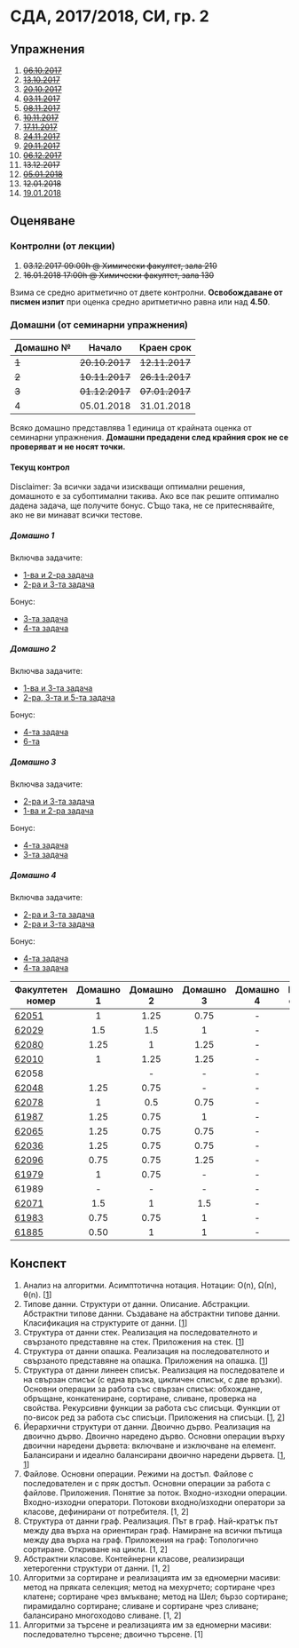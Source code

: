 # СДА, 2017/2018, СИ, гр. 2

## Упражнения

1. ~~[06.10.2017](exercises/exercise00)~~
1. ~~[13.10.2017](exercises/exercise01)~~
1. ~~[20.10.2017](exercises/exercise02)~~
1. ~~[03.11.2017](exercises/exercise04)~~
1. ~~[08.11.2017](exercises/exercise05)~~
1. ~~[10.11.2017](exercises/exercise06)~~
1. ~~[17.11.2017](exercises/exercise07)~~
1. ~~[24.11.2017](exercises/exercise08)~~
1. ~~[29.11.2017](exercises/exercise09)~~
1. ~~[06.12.2017](exercises/exercise10)~~
1. ~~13.12.2017~~
1. ~~[05.01.2018](exercises/exercise11)~~
1. ~~12.01.2018~~
1. [19.01.2018](exercises/exercise13)

## Оценяване

### Контролни (от лекции)
1. ~~03.12.2017 09:00h @ Химически факултет, зала 210~~
1. ~~16.01.2018 17:00h @ Химически факултет, зала 130~~

Взима се средно аритметично от двете контролни. **Освобождаване от писмен изпит** при оценка средно аритметично равна или над **4.50**.

### Домашни (от семинарни упражнения)
| Домашно № | Начало     | Краен срок |
|-----------|:----------:|:----------:|
| ~~1~~         | ~~20.10.2017~~ | ~~12.11.2017~~ |
| ~~2~~         | ~~10.11.2017~~ | ~~26.11.2017~~ |
| ~~3~~         | ~~01.12.2017~~ | ~~07.01.2017~~ |
| 4         | 05.01.2018 | 31.01.2018 |

Всяко домашно представлява 1 единица от крайната оценка от семинарни упражнения. **Домашни предадени след крайния срок не се проверяват и не носят точки.**

#### Текущ контрол

Disclaimer: За всички задачи изискващи оптимални решения, домашното е за субоптимални такива. Ако все пак решите оптимално дадена задача, ще получите бонус. СЪщо така, не се притеснявайте, ако не ви минават всички тестове.

##### Домашно 1

Включва задачите:
* [1-ва и 2-ра задача](exercises/exercise02#Задачи)
* [2-ра и 3-та задача](exercises/exercise04#Задачи)

Бонус:
* [3-та задача](exercises/exercise02#Задачи)
* [4-та задача](exercises/exercise04#Задачи)

##### Домашно 2
Включва задачите:
* [1-ва и 3-та задача](exercises/exercise05#Задачи)
* [2-ра, 3-та и 5-та задача](exercises/exercise06#Задачи)

Бонус:
* [4-та задача](exercises/exercise05#Задачи)
* [6-та](exercises/exercise06#Задачи)

##### Домашно 3
Включва задачите:
* [2-ра и 3-та задача](exercises/exercise09#Задачи)
* [1-ва и 2-ра задача](exercises/exercise10#Задачи)

Бонус:
* [4-та задача](exercises/exercise09#Задачи)
* [3-та задача](exercises/exercise10#Задачи)

##### Домашно 4
Включва задачите:
* [2-ра и 3-та задача](exercises/exercise11#Задачи)
* [2-ра и 3-та задача](exercises/exercise13#Задачи)

Бонус:
* [4-та задача](exercises/exercise11#Задачи)
* [4-та задача](exercises/exercise13#Задачи)


| Факултетен номер                                                                  | Домашно 1 | Домашно 2 | Домашно 3 | Домашно 4 | Крайна оценка | 
|-----------------------------------------------------------------------------------|:---------:|:---------:|:---------:|:---------:|:-------------:|
| [62051](https://github.com/bvalchev/fmi-sda)                                      | 1         | 1.25      | 0.75      | -         | 5             |
| [62029](https://github.com/valentinvarbanov/sda)                                  | 1.5       | 1.5       | 1         | -         | 6             |
| [62080](https://github.com/VictoryaG97)                                           | 1.25      | 1         | 1.25      | -         | 5.5           |
| [62010](https://drive.google.com/drive/folders/0Bzih-l7teu8UUldwSk4yNDJ3bGM)      | 1         | 1.25      | 1.25      | -         | 5.75          |
| 62058                                                                             |           | -         | -         | -         | 2             |
| [62048](https://github.com/i7odorov/si2-gr2-hw)                                   | 1.25      | 0.75      | -         | -         | 4             |
| [62078](https://github.com/simoliqta/Homework-SDA)                                | 1         | 0.5       | 0.75      | -         | 3.5           |
| [61987](https://github.com/nicoleSv/sda-homeworks)                                | 1.25      | 0.75      | 1         | -         | 5             |
| [62065](https://github.com/nbratanov/SDA-homework)                                | 1.25      | 0.75      | 0.75      | -         | 4.75          |
| [62036](https://github.com/pavel-mitev/si2-hw)                                    | 1.25      | 0.75      | 0.75      | -         | 4.75          |
| [62096](https://github.com/StefanG97/SDA-Homeworks)                               | 0.75      | 0.75      | 1.25      | -         | 4.75          |
| [61979](https://github.com/svmoskova/homeworkSDA)                                 | 1         | 0.75      | -         | -         | 3.75          |
| 61989                                                                             | -         | -         | -         | -         | 2             |
| [62071](https://github.com/SuHadzh/SDA)                                           | 1.5       | 1         | 1.5       | -         | 6             |
| [61983](https://github.com/givanovn/Homeworks)                                    | 0.75      | 0.75      | 1         | -         | 4.5           |
| [61885](https://drive.google.com/drive/folders/1XQ2aBTf46r-oG2lSg2g4H8B9D2NpFIY6) | 0.50      | 1         | 1         | -         | 4.5           |


## Конспект

1. Анализ на алгоритми. Асимптотична нотация. Нотации: O(n), Ω(n), θ(n). [[1](exercises/exercise02)]
1. Типове данни. Структури от данни. Описание. Абстракции. Абстрактни типове данни. Създаване на абстрактни типове данни. Класификация на структурите от данни. [[1](exercises/exercise03)]
1. Структура от данни стек. Реализация на последователното и свързаното представяне на стек. Приложения на стек. [[1](exercises/exercise04)]
1. Структура от данни опашка. Реализация на последователното и свързаното представяне на опашка. Приложения на опашка. [[1](exercises/exercise05)]
1. Структура от данни линеен списък. Реализация на последователе и на свързан списък (с една връзка, цикличен списък, с две връзки). Основни операции за работа със свързан списък: обхождане, обръщане, конкатениране, сортиране, сливане, проверка на свойства. Рекурсивни функции за работа със списъци. Функции от по-висок ред за работа със списъци. Приложения на списъци. [[1](exercises/exercise06), [2](exercises/exercise07)]
1. Йерархични структури от данни. Двоично дърво. Реализация на двоично дърво. Двоично наредено дърво. Основни операции върху двоични наредени дървета: включване и изключване на елемент. Балансирани и идеално балансирани двоично наредени дървета. [[1](exercises/exercise09), [1](exercises/exercise10)]
1. Файлове. Основни операции. Режими на достъп. Файлове с последователен и с пряк достъп. Основни операции за работа с файлове. Приложения. Понятие за поток. Входно-изходни операции. Входно-изходни оператори. Потокови входно/изходни оператори за класове, дефинирани от потребителя. [1, 2]
1. Структура от данни граф. Реализация. Път в граф. Най-кратък път между два върха на ориентиран граф. Намиране на всички пътища между два върха на граф. Приложения на граф: Топологично сортиране. Откриване на цикли. [1, 2]
1. Абстрактни класове. Контейнерни класове, реализиращи хетерогенни структури от данни. [1, 2]
1. Алгоритми за сортиране и реализацията им за едномерни масиви: метод на пряката селекция; метод на мехурчето; сортиране чрез клатене; сортиране чрез вмъкване; метод на Шел; бързо сортиране; пирамидално сортиране; сливане и сортиране чрез сливане; балансирано многоходово сливане. [1, 2]
1. Алгоритми за търсене и реализацията им за едномерни масиви: последователно търсене; двоично търсене. [1]

